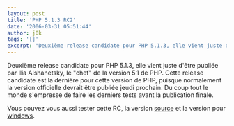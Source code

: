 ```yaml
---
layout: post
title: 'PHP 5.1.3 RC2'
date: '2006-03-31 05:51:44'
author: j0k
tags: '[]'
excerpt: "Deuxième release candidate pour PHP 5.1.3, elle vient juste d'être publiée par Ilia Alshanetsky, le &quot;chef&quot; de la version 5.1 de PHP.     \nCette release candidate est la dernière pour cette version de PHP, puisque normalement la version officielle devrait être publiée jeudi prochain. Du coup tout le monde s'empresse de faire les derniers tests avant la      …"
---
```


Deuxième release candidate pour PHP 5.1.3, elle vient juste d'être publiée par Ilia Alshanetsky, le &quot;chef&quot; de la version 5.1 de PHP.
Cette release candidate est la dernière pour cette version de PHP, puisque normalement la version officielle devrait être publiée jeudi prochain. Du coup tout le monde s'empresse de faire les derniers tests avant la publication finale.

Vous pouvez vous aussi tester cette RC, la version [source](http://downloads.php.net/ilia/) et la version pour [windows](http://downloads.php.net/edink/).
